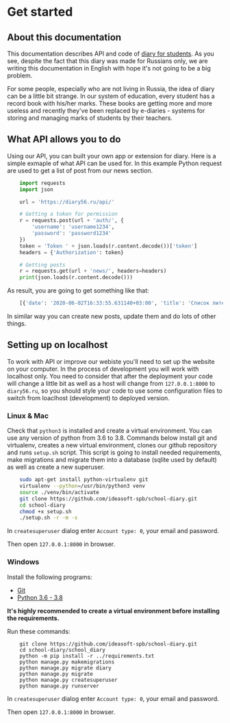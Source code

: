 # Get started

## About this documentation

This documentation describes API and code of [diary for students](https://diary56.ru).
As you see, despite the fact that this diary was made for Russians only, we are writing
this documentation in English with hope it's not going to be a big problem.

For some people, especially who are not living in Russia, the idea of diary can be
a little bit strange. In our system of education, every student has a record book with
his/her marks. These books are getting more and more useless and recently they've been
replaced by e-diaries - systems for storing and managing marks of students by their teachers.

## What API allows you to do

Using our API, you can built your own app or extension for diary. Here is a simple exmaple of
what API can be used for. In this example Python request are used to get a list of post from our
news section.

```python
    import requests
    import json

    url = 'https://diary56.ru/api/'

    # Getting a token for permission
    r = requests.post(url + 'auth/', {
        'username': 'username1234',
        'password': 'password1234'
    })
    token = 'Token ' + json.loads(r.content.decode())['token']
    headers = {'Authorization': token}

    # Getting posts
    r = requests.get(url + 'news/', headers=headers)
    print(json.loads(r.content.decode()))
```

As result, you are going to get something like that:

```python
    [{'date': '2020-06-02T16:33:55.631140+03:00', 'title': 'Список литературы на лето', 'author': 'Admin', 'content': 'Текст', 'slug': 'list-of-summer-literature', 'image': 'https://diary56.ru/media/news/book-shielf.png'}]
```

In similar way you can create new posts, update them and do lots of other things.

## Setting up on localhost

To work with API or improve our webiste you'll need to set up the website on your
computer. In the process of development you will work with localhost only. You need
to consider that after the deployment your code will change a little bit as well as
a host will change from ```127.0.0.1:8000``` to ```diary56.ru```, so you should
style your code to use some configuration files to switch from loaclhost (development)
to deployed version.

### Linux & Mac

Check that ```python3``` is installed and create a virtual environment.
You can use any version of python from 3.6 to 3.8. Commands below
install git and virtualenv, creates a new virtual environment, clones
our github repository and runs ```setup.sh``` script.
This script is going to install needed requirements, make migrations and migrate
them into a database (sqlite used by default) as well as create a new superuser.  

```bash
    sudo apt-get install python-virtualenv git
    virtualenv --python=/usr/bin/python3 venv
    source ./venv/bin/activate
    git clone https://github.com/ideasoft-spb/school-diary.git
    cd school-diary
    chmod +x setup.sh
    ./setup.sh -r -m -s
```

In ```createsuperuser``` dialog enter ```Account type: 0```, your email and password.

Then open ```127.0.0.1:8000``` in browser.

### Windows

Install the following programs:

- [Git](https://git-scm.com/download/win)
- [Python 3.6 - 3.8](https://python.org/downloads/)

**It's highly recommended to create a virtual environment before installing the requirements.**

Run these commands:

```batch
    git clone https://github.com/ideasoft-spb/school-diary.git
    cd school-diary/school_diary
    python -m pip install -r ../requirements.txt
    python manage.py makemigrations
    python manage.py migrate diary
    python manage.py migrate
    python manage.py createsuperuser
    python manage.py runserver
```

In ```createsuperuser``` dialog enter ```Account type: 0```, your email and password.

Then open ```127.0.0.1:8000``` in browser.
